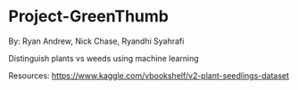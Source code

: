 # Project-GreenThumb
By: Ryan Andrew, Nick Chase, Ryandhi Syahrafi

Distinguish plants vs weeds using machine learning

Resources: https://www.kaggle.com/vbookshelf/v2-plant-seedlings-dataset
